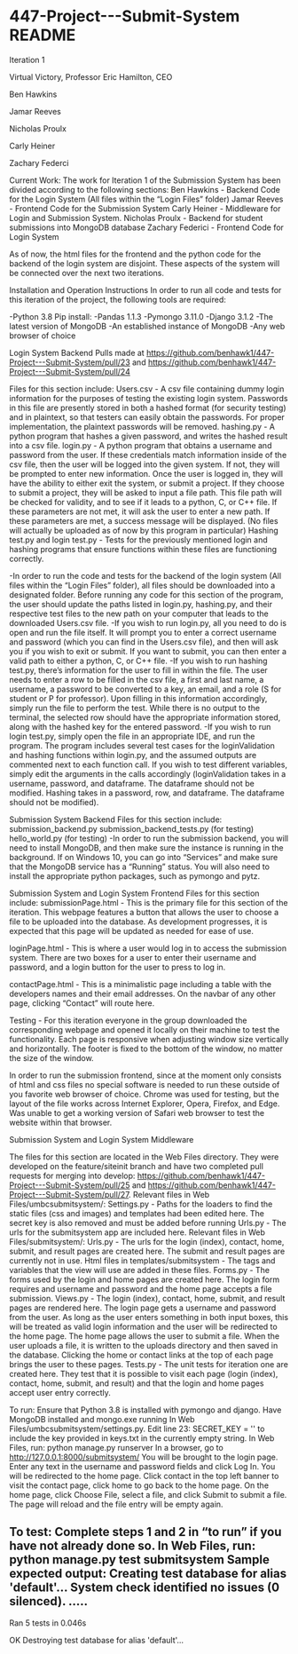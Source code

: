 # 447-Project---Submit-System README
Iteration 1

Virtual Victory, Professor Eric Hamilton, CEO

Ben Hawkins

Jamar Reeves

Nicholas Proulx

Carly Heiner

Zachary Federci







Current Work:
The work for Iteration 1 of the Submission System has been divided according to the following sections:
Ben Hawkins - Backend Code for the Login System (All files within the “Login Files” folder)
Jamar Reeves - Frontend Code for the Submission System
Carly Heiner - Middleware for Login and Submission System.
Nicholas Proulx - Backend for student submissions into MongoDB database
Zachary Federici  - Frontend Code for Login System 

As of now, the html files for the frontend and the python code for the backend of the login system are disjoint. These aspects of the system will be connected over the next two iterations.

Installation and Operation Instructions
In order to run all code and tests for this iteration of the project, the following tools are required:

-Python 3.8
	Pip install:
-Pandas 1.1.3
-Pymongo 3.11.0
-Django 3.1.2 
-The latest version of MongoDB
	-An established instance of MongoDB
-Any web browser of choice

Login System Backend
Pulls made at https://github.com/benhawk1/447-Project---Submit-System/pull/23 and https://github.com/benhawk1/447-Project---Submit-System/pull/24

Files for this section include:
Users.csv - A csv file containing dummy login information for the purposes of testing the existing login system. Passwords in this file are presently stored in both a hashed format (for security testing) and in plaintext, so that testers can easily obtain the passwords. For proper implementation, the plaintext passwords will be removed.
hashing.py - A python program that hashes a given password, and writes the hashed result into a csv file.
login.py - A python program that obtains a username and password from the user. If these credentials match information inside of the csv file, then the user will be logged into the given system. If not, they will be prompted to enter new information. Once the user is logged in, they will have the ability to either exit the system, or submit a project. If they choose to submit a project, they will be asked to input a file path. This file path will be checked for validity, and to see if it leads to a python, C, or C++ file. If these parameters are not met, it will ask the user to enter a new path. If these parameters are met, a success message will be displayed. (No files will actually be uploaded as of now by this program in particular)
Hashing test.py and login test.py - Tests for the previously mentioned login and hashing programs that ensure functions within these files are functioning correctly.

-In order to run the code and tests for the backend of the login system (All files within the “Login Files” folder), all files should be downloaded into a designated folder. Before running any code for this section of the program, the user should update the paths listed in login.py, hashing.py, and their respective test files to the new path on your computer that leads to the downloaded Users.csv file. 
-If you wish to run login.py, all you need to do is open and run the file itself. It will prompt you to enter a correct username and password (which you can find in the Users.csv file), and then will ask you if you wish to exit or submit. If you want to submit, you can then enter a valid path to either a python, C, or C++ file.
-If you wish to run hashing test.py, there’s information for the user to fill in within the file. The user needs to enter a row to be filled in the csv file, a first and last name, a username, a password to be converted to a key, an email, and a role (S for student or P for professor). Upon filling in this information accordingly, simply run the file to perform the test. While there is no output to the terminal, the selected row should have the appropriate information stored, along with the hashed key for the entered password.
-If you wish to run login test.py, simply open the file in an appropriate IDE, and run the program. The program includes several test cases for the loginValidation and hashing functions within login.py, and the assumed outputs are commented next to each function call. If you wish to test different variables, simply edit the arguments in the calls accordingly (loginValidation takes in a username, password, and dataframe. The dataframe should not be modified. Hashing takes in a password, row, and dataframe. The dataframe should not be modified). 

Submission System Backend
Files for this section include: 
submission_backend.py
submission_backend_tests.py (for testing)
hello_world.py (for testing)
-In order to run the submission backend, you will need to install MongoDB, and then make sure the instance is running in the background. If on Windows 10, you can go into “Services” and make sure that the MongoDB service has a “Running” status. You will also need to install the appropriate python packages, such as pymongo and pytz.

Submission System and Login System Frontend
Files for this section include:
submissionPage.html - This is the primary file for this section of the iteration. This webpage features a button that allows the user to choose a file to be uploaded into the database. As development progresses, it is expected that this page will be updated as needed for ease of use. 

loginPage.html - This is where a user would log in to access the submission system. There are two boxes for a user to enter their username and password, and a login button for the user to press to log in.  

contactPage.html - This is a minimalistic page including a table with the developers names and their email addresses. On the navbar of any other page, clicking “Contact” will route here. 

Testing - For this iteration everyone in the group downloaded the corresponding webpage and opened it locally on their machine to test the functionality. Each page is responsive when adjusting window size vertically and horizontally. The footer is fixed to the bottom of the window, no matter the size of the window. 

In order to run the submission frontend, since at the moment only consists of html and css files no special software is needed to run these outside of you favorite web browser of choice. Chrome was used for testing, but the layout of the file works across Internet Explorer, Opera, Firefox, and Edge. Was unable to get a working version of Safari web browser to test the website within that browser.

Submission System and Login System Middleware

The files for this section are located in the Web Files directory.  They were developed on the feature/siteinit branch and have two completed pull requests for merging into develop: https://github.com/benhawk1/447-Project---Submit-System/pull/25 and https://github.com/benhawk1/447-Project---Submit-System/pull/27.
Relevant files in Web Files/umbcsubmitsystem/:
Settings.py - Paths for the loaders to find the static files (css and images) and templates had been edited here.  The secret key is also removed and must be added before running
Urls.py - The urls for the submitsystem app are included here.
Relevant files in Web Files/submitsystem/:
Urls.py - The urls for the login (index), contact, home, submit, and result pages are created here.  The submit and result pages are currently not in use.
Html files in templates/submitsystem - The tags and variables that the view will use are added in these files.
Forms.py - The forms used by the login and home pages are created here.  The login form requires and username and password and the home page accepts a file submission.
Views.py - The login (index), contact, home, submit, and result pages are rendered here.  The login page gets a username and password from the user.  As long as the user enters something in both input boxes, this will be treated as valid login information and the user will be redirected to the home page.  The home page allows the user to submit a file.  When the user uploads a file, it is written to the uploads directory and then saved in the database.  Clicking the home or contact links at the top of each page brings the user to these pages.
Tests.py - The unit tests for iteration one are created here.  They test that it is possible to visit each page (login (index), contact, home, submit, and result) and that the login and home pages accept user entry correctly.

To run:
Ensure that Python 3.8 is installed with pymongo and django.  Have MongoDB installed and mongo.exe running
In Web Files/umbcsubmitsystem/settings.py.  Edit line 23: SECRET_KEY = '' to include the key provided in keys.txt in the currently empty string.
In Web Files, run: python manage.py runserver
In a browser, go to http://127.0.0.1:8000/submitsystem/
You will be brought to the login page.  Enter any text in the username and password fields and click Log In.
You will be redirected to the home page.  Click contact in the top left banner to visit the contact page, click home to go back to the home page.
On the home page, click Choose File, select a file, and click Submit to submit a file.  The page will reload and the file entry will be empty again.

To test:
Complete steps 1 and 2 in “to run” if you have not already done so.
In Web Files, run: python manage.py test submitsystem
Sample expected output:
Creating test database for alias 'default'...
System check identified no issues (0 silenced).
.....
----------------------------------------------------------------------
Ran 5 tests in 0.046s

OK
Destroying test database for alias 'default'...
